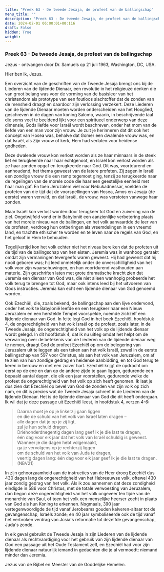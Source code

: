 ```yaml
---
title: "Preek 63 - De tweede Jesaja, de profeet van de ballingschap"
menu_title: ""
description: "Preek 63 - De tweede Jesaja, de profeet van de ballingschap"
date: 2024-02-01 06:00:01+00:116
draft: False
hidden: True
weight:
---
```

### Preek 63 - De tweede Jesaja, de profeet van de ballingschap

Jezus - ontvangen door Dr. Samuels op 21 juli 1963, Washington, DC, USA.

Hier ben ik, Jezus.

Een overzicht van de geschriften van de Tweede Jesaja brengt ons bij de Liederen van de lijdende Dienaar, een revolutie in het religieuze denken die van groot belang was voor de vorming van de basisleer van het christendom als prototype van een foutloos slachtoffer dat de zonden van de mensheid draagt en daardoor zijn verlossing verzekert. Deze Liederen van de lijdende Dienaar moeten worden onderscheiden van het Hooglied, geschreven in de dagen van koning Salomo, waarin, in beschrijvende taal die soms veel te beeldend lijkt voor een spiritueel onderwerp van deze dimensie, Gods liefde voor Israël wordt beschreven, onder het mom van de liefde van een man voor zijn vrouw. Je zult je herinneren dat dit ook het concept van Hosea was, behalve dat Gomer een dwalende vrouw was, en dat Israël, als Zijn vrouw of kerk, Hem had verlaten voor heidense godheden.

Deze dwalende vrouw kon verlost worden als ze haar minnaars in de steek liet en terugkeerde naar haar echtgenoot, en Israël kon verlost worden als ze haar zonden opgaf en terugkeerde naar God. Dit was, voortdurend en aanhoudend, het thema geweest van de latere profeten. Zij zagen in Israël een zondige vrouw die een ramp tegemoet ging, tenzij ze terugkeerde naar de regelingen van de morele code die haar een geestelijke eenheid met haar man gaf. En toen Jeruzalem viel voor Nebukadnessar, voelden de profeten van die tijd dat de voorspellingen van Hosea, Amos en Jesaja (de eerste) waren vervuld, en dat Israël, de vrouw, was verstoten vanwege haar zonden.

Maar Israël kon verlost worden door terugkeer tot God en zuivering van de ziel. Ongetwijfeld vond er in Babylonië een aanzienlijke verbetering plaats van het morele niveau van de ballingen, en het volk aanvaardde de leer van de profeten, verdroeg hun ontberingen als vreemdelingen in een vreemd land, en trachtte ethischer te worden en te leven naar de regels van God, en het geloof in Hem te behouden.

Tegelijkertijd kon het volk echter niet het niveau bereiken dat de profeten uit de tijd van de ballingschap van hen eisten. Jeremia was in wanhoop geraakt omdat zijn vermaningen tevergeefs waren geweest. Hij had gewenst dat hij nooit geboren was; hij leed onmetelijk onder de onverschilligheid van het volk voor zijn waarschuwingen, en hun voortdurend vasthouden aan materie. Zijn geschriften laten met grote dramatische kracht zien dat Jeremia een dienaar van God was, die niet alleen wanhopig probeerde het volk terug te brengen tot God, maar ook intens leed bij het uitvoeren van Gods instructies. Jeremia kan echt een lijdende dienaar van God genoemd worden.

Ook Ezechiël, die, zoals bekend, de ballingschap aan den lijve ondervond, onder het volk te Babylonië leefde en een terugkeer naar een Nieuw Jeruzalem en een herstelde Tempel voorspelde, noemde zichzelf een lijdende dienaar van God. In feite legt God in het boek Ezechiël, hoofdstuk 4, de ongerechtigheid van het volk Israël op de profeet, zoals later, in de Tweede Jesaja, de ongerechtigheid van het volk op de lijdende dienaar wordt gelegd. In dit hoofdstuk 4, dat ik nu uitleg omdat het helpt om de verwarring over de betekenis van de Liederen van de lijdende dienaar weg te nemen, draagt God de profeet Ezechiël op om de belegering van Jeruzalem uit te leggen als een teken aan het volk Israël, zowel in de eerste ballingschap van 597 voor Christus, als aan het volk van Jeruzalem, om af te zien van hun zondige gedrag en heidense aanbidding, en tot God terug te keren in berouw en met een zuiver hart. Ezechiël krijgt de opdracht om eerst op de ene en dan op de andere zijde te gaan liggen, gedurende een bepaald aantal dagen, die elk een jaar voorstellen, gedurende welke de profeet de ongerechtigheid van het volk op zich heeft genomen. Ik laat je dus zien dat Ezechiël op bevel van God de zonden van zijn volk op zich nam, en dit is precies wat de Tweede Jesaja schreef in de Liederen van de lijdende Dienaar. Het is de lijdende dienaar van God die dit heeft ondergaan. Ik wil dat je deze passage uit Ezechiël leest, in hoofdstuk 4, verzen 4-6:

> Daarna moet je op je linkerzij gaan liggen  
en die de schuld van het volk van Israël laten dragen –  
alle dagen dat je op je zij ligt,  
zul je hun schuld dragen.  
Driehonderdnegentig dagen lang geef Ik je die last te dragen,  
één dag voor elk jaar dat het volk van Israël schuldig is geweest.  
Wanneer je die dagen hebt volgemaakt,  
ga je vervolgens op je rechterzij liggen  
om de schuld van het volk van Juda te dragen,  
veertig dagen lang: één dag voor elk jaar geef Ik je die last te dragen. (NBV21)

In zijn gehoorzaamheid aan de instructies van de Heer droeg Ezechiël dus 430 dagen lang de ongerechtigheid van het Hebreeuwse volk, oftewel 430 jaar zondig gedrag van het volk. Als ik zou aannemen dat deze zondigheid eindigde in 586 voor Christus, met de totale verwoesting van Jeruzalem, dan begon deze ongerechtigheid van het volk ongeveer ten tijde van de monarchie van Saul, of toen het volk een menselijke heerser zocht in plaats van God als hun Koning te erkennen. Nogmaals, 390 jaar vertegenwoordigde de tijd vanaf Jerobeams gouden kalveren-altaar tot de gevangenschap, Israëls zonde; en 40 jaar symboliseerde ook de tijd vanaf het verbroken verdrag van Josia's reformatie tot dezelfde gevangenschap, Juda's zonde.

In elk geval gebruikt de Tweede Jesaja in zijn Liederen van de lijdende dienaar als rechtvaardiging voor het gebruik van zijn lijdende dienaar van God een passage uit het Oude Testament zelf, en Ezechiël had voor zijn lijdende dienaar natuurlijk iemand in gedachten die je al vermoedt: niemand minder dan Jeremia.

Jezus van de Bijbel en Meester van de Goddelijke Hemelen.
